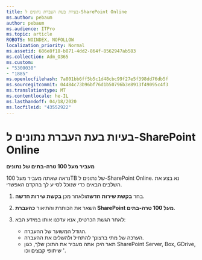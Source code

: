 ```yaml
---
title: בעיות בעת העברת נתונים ל-SharePoint Online
ms.author: pebaum
author: pebaum
ms.audience: ITPro
ms.topic: article
ROBOTS: NOINDEX, NOFOLLOW
localization_priority: Normal
ms.assetid: 686e8f18-b871-4dd2-864f-8562947ab583
ms.collection: Adm_O365
ms.custom:
- "5300030"
- "1885"
ms.openlocfilehash: 7a801bb6ff5b5c1d48cbc99f27e5f398dd76db5f
ms.sourcegitcommit: 04484c73b96bf76d1b50796b3e8913f49095c4f3
ms.translationtype: MT
ms.contentlocale: he-IL
ms.lasthandoff: 04/18/2020
ms.locfileid: "43552922"
---
```

# <a name="issues-while-migrating-data-to-sharepoint-online"></a>בעיות בעת העברת נתונים ל-SharePoint Online

**מעביר מעל 100 טרה-בתים של נתונים**

נראה שאתה מעביר מעל 100TB של נתונים ל-SharePoint Online. נא בצע את השלבים הבאים כדי שנוכל לסייע לך בהקדם האפשרי. 

1. בחר **בקשת שירות חדשה**ולאחר מכן **בקשת שירות חדשה**. 
2. השאר את הכותרת והתיאור **כהעברת SharePoint מעל 100 טרה-בתים**.
3. לאחר הגשת הכרטיס, אנא עדכנו אותו במידע הבא: 

    - הגודל המשוער של ההעברה.
    - הערכה של מתי ברצונך להתחיל ולהשלים את ההעברה.
    - תאר היכן אתה מעביר את התוכן שלך, כגון SharePoint Server, Box, GDrive, שיתופי קבצים וכו '.
